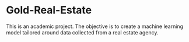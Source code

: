# Gold-Real-Estate
This is an academic project. The objective is to create a machine learning model tailored around data collected from a real estate agency.
